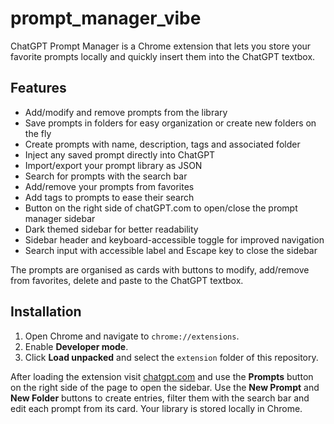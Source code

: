 # prompt_manager_vibe

ChatGPT Prompt Manager is a Chrome extension that lets you store your favorite prompts locally and quickly insert them into the ChatGPT textbox.

## Features
- Add/modify and remove prompts from the library
- Save prompts in folders for easy organization or create new folders on the fly
- Create prompts with name, description, tags and associated folder
- Inject any saved prompt directly into ChatGPT
- Import/export your prompt library as JSON
- Search for prompts with the search bar
- Add/remove your prompts from favorites
- Add tags to prompts to ease their search
- Button on the right side of chatGPT.com to open/close the prompt manager sidebar
- Dark themed sidebar for better readability
- Sidebar header and keyboard-accessible toggle for improved navigation
- Search input with accessible label and Escape key to close the sidebar

The prompts are organised as cards with buttons to modify, add/remove from favorites, delete and paste to the ChatGPT textbox.

## Installation
1. Open Chrome and navigate to `chrome://extensions`.
2. Enable **Developer mode**.
3. Click **Load unpacked** and select the `extension` folder of this repository.

After loading the extension visit [chatgpt.com](https://chatgpt.com/) and use the **Prompts** button on the right side of the page to open the sidebar. Use the **New Prompt** and **New Folder** buttons to create entries, filter them with the search bar and edit each prompt from its card. Your library is stored locally in Chrome.
